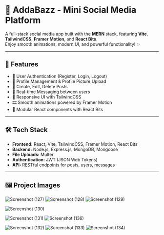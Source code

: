 
# 🚀 AddaBazz - Mini Social Media Platform

A full-stack social media app built with the **MERN** stack, featuring **Vite**, **TailwindCSS**, **Framer Motion**, and **React Bits**.  
Enjoy smooth animations, modern UI, and powerful functionality! ✨

---
## 🌟 Features

- 🔐 User Authentication (Register, Login, Logout)  
- 👤 Profile Management & Profile Picture Upload  
- 📝 Create, Edit, Delete Posts  
- 💬 Real-time Messaging between users  
- 📱 Responsive UI with TailwindCSS  
- 🎞️ Smooth animations powered by Framer Motion  
- 🧩 Modular React components with React Bits

---

## 🛠️ Tech Stack

- **Frontend:** React, Vite, TailwindCSS, Framer Motion, React Bits  
- **Backend:** Node.js, Express.js, MongoDB, Mongoose  
- **File Uploads:** Multer  
- **Authentication:** JWT (JSON Web Tokens)  
- **API:** RESTful endpoints for posts, users, messages

---
## 🖼️ Project Images

![Screenshot (127)](https://github.com/user-attachments/assets/28598730-b5a7-4453-ba80-c967e1b5673a)
![Screenshot (128)](https://github.com/user-attachments/assets/8c4118af-08c0-4a37-8df2-110cd07bb40a)
![Screenshot (129)](https://github.com/user-attachments/assets/59e7db85-a866-46ea-893c-b2cebb94672b)

![Screenshot (130)](https://github.com/user-attachments/assets/c747d0ca-bfe0-4e57-8a53-db0555653c9d)

![Screenshot (131)](https://github.com/user-attachments/assets/30833bf5-2fcc-4842-8dfd-1d32e08d603f)
![Screenshot (136)](https://github.com/user-attachments/assets/f583fbbe-528f-451f-affe-2250430a4af0)

![Screenshot (132)](https://github.com/user-attachments/assets/35646830-98bb-46e5-b57e-1188c6aa86f3)
![Screenshot (133)](https://github.com/user-attachments/assets/aca1a516-19f5-400d-9d41-105debefa68d)
![Screenshot (134)](https://github.com/user-attachments/assets/31779cda-d79c-4fce-9c67-faf46df7a0de)





